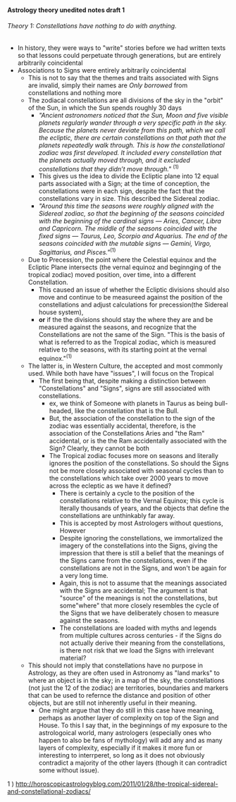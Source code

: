 #### Astrology theory unedited notes draft 1
###### Theory 1: Constellations have nothing to do with anything.
-  In history, they were ways to "write" stories before we had written texts so that lessons could perpetuate through generations, but are entirely arbitrarily coincidental
- Associations to Signs were entirely arbitrarily coincidental
    - This is not to say that the themes and traits associated with Signs are invalid, simply their names are _Only borrowed_ from constellations and nothing more
    - The zodiacal constellations are all divisions of the sky in the "orbit" of the Sun, in which the Sun spends roughly 30 days
       - *"Ancient astronomers noticed that the Sun, Moon and five visible planets regularly wander through a very specific path in the sky. Because the planets never deviate from this path, which we call the ecliptic, there are certain constellations on that path that the planets repeatedly walk through. This is how the constellational zodiac was first developed. It included every constellation that the planets actually moved through, and it excluded constellations that they didn’t move through."* <sup>(1)</sup> 
        - This gives us the idea to divide the Ecliptic plane into 12 equal parts associated with a Sign; at the time of conception, the constellations were in each sign, despite the fact that the constellations vary in size. This described the Sidereal zodiac.
        - *"Around this time the seasons were roughly aligned with the Sidereal zodiac, so that the beginning of the seasons coincided with the beginning of the cardinal signs — Aries, Cancer, Libra and Capricorn. The middle of the seasons coincided with the fixed signs — Taurus, Leo, Scorpio and Aquarius. The end of the seasons coincided with the mutable signs — Gemini, Virgo, Sagittarius, and Pisces."*<sup>(1)</sup>
    - Due to Precession, the point where the Celestial equinox and the Ecliptic Plane intersects (the vernal equinoz and beginnging of the tropical zodiac)  moved position, over time, into a different Constellation.
        - This caused an issue of whether the Ecliptic divisions should also move and continue to be measureed against the position of the constellations and adjust calculations for precession(the Sidereal house system), 
        - __or__ if the the divisions should stay the where they are and be measured against the seasons, and recognize that the Constellations are not the same of the Sign. "This is the basis of what is referred to as the Tropical zodiac, which is measured relative to the seasons, with its starting point at the vernal equinox."<sup>(1)</sup>
    - The latter is, in Western Culture, the accepted and most commonly used. While both have have "issues", I will focus on the Tropical
        - The first being that, despite making a distinction between "Constellations" and "Signs", signs are still associated with constellations. 
            - ex, we think of Someone with planets in Taurus as being bull-headed, like the constellation that is the Bull. 
            - But, the association of the constellation to the sign of the zodiac was essentially accidental, therefore, is the association of the Constellations Aries and "the Ram" accidental, or is the the Ram accidentally associated with the Sign? Clearly, they cannot be both
            - The Tropical zodiac focuses more on seasons and literally ignores the position of the constellations. So should the Signs not be more closely associated with seasonal cycles than to the constellations which take over 2000 years to move across the ecleptic as we have it defined?
                - There is certainly a cycle to the position of the constellations relative to the Vernal Equinox; this cycle is lterally thousands of years, and the objects that define the constellations are unthinkably far away.
                - This is accepted by most Astrologers without questions, However
                - Despite ignoring the constellations, we immortalized the imagery of the constellations into the Signs, giving the impression that there is still a belief that the meanings of the Signs came from the constellations, even if the constellations are not in the Signs, and won't be again for a very long time.
                - Again, this is not to assume that the meanings associated with the Signs are accidental; The argument is that "source" of the meanings is not the constellations, but some"where" that more closely resembles the cycle of the Signs that we have deliberately chosen to measure against the seasons. 
                - The constellations are loaded with myths and legends from multiple cultures across centuries - if the Signs do not actually derive their meaning from the constellations, is there not risk that we load the Signs with irrelevant material?
    - This should not imply that constellations have no purpose in Astrology, as they are often used in Astronomy as "land marks" to where an object is in the sky; in a map of the sky, the constellations (not just the 12 of the zodiac) are territories, boundaries and markers that can be used to refernce the distance and position of other objects, but are still not inherently useful in their meaning. 
        - One might argue that they do still in this case have meaning, perhaps as another layer of complexity on top of the Sign and House. To this I say that, in the beginnings of my exposure to the astrologoical world, many astrologers (especially ones who happen to also be fans of mythology) will add any and as many layers of complexity, especially if it makes it more fun or interesting to interrperet, so long as it does not obviously contradict a majority of the other layers (though it can contradict some without issue).
            




1 ) http://horoscopicastrologyblog.com/2011/01/28/the-tropical-sidereal-and-constellational-zodiacs/

